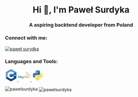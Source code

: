 <h1 align="center">Hi 👋, I'm Paweł Surdyka</h1>
<h3 align="center">A aspiring backtend developer from Poland</h3>

<h3 align="left">Connect with me:</h3>
<p align="left">
<a href="https://linkedin.com/in/paweł-surdyka-25b758270" target="blank"><img align="center" src="https://raw.githubusercontent.com/rahuldkjain/github-profile-readme-generator/master/src/images/icons/Social/linked-in-alt.svg" alt="paweł surydka" height="30" width="40" /></a>
</p>

<h3 align="left">Languages and Tools:</h3>
<p align="left"> <a href="https://www.w3schools.com/cpp/" target="_blank" rel="noreferrer"> <img src="https://raw.githubusercontent.com/devicons/devicon/master/icons/cplusplus/cplusplus-original.svg" alt="cplusplus" width="40" height="40"/> </a> <a href="https://www.mysql.com/" target="_blank" rel="noreferrer"> <img src="https://raw.githubusercontent.com/devicons/devicon/master/icons/mysql/mysql-original-wordmark.svg" alt="mysql" width="40" height="40"/> </a> <a href="https://www.python.org" target="_blank" rel="noreferrer"> <img src="https://raw.githubusercontent.com/devicons/devicon/master/icons/python/python-original.svg" alt="python" width="40" height="40"/> </a> </p>

<p><img align="left" src="https://github-readme-stats.vercel.app/api/top-langs?username=pawelsurdyka&show_icons=true&locale=en&layout=compact&langs_count=8&size_weight=0.5&count_weight=0.5&hide=VHDL,Tcl" alt="pawelsurdyka" /></p>

<p>&nbsp;<img align="center" src="https://github-readme-stats.vercel.app/api?username=pawelsurdyka&show_icons=true&locale=en" alt="pawelsurdyka" /></p>
